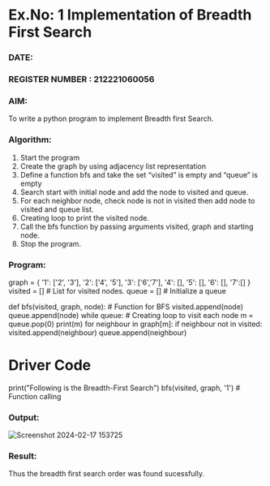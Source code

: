 # Ex.No: 1  Implementation of Breadth First Search 
### DATE:                                                                            
### REGISTER NUMBER : 212221060056
### AIM: 
To write a python program to implement Breadth first Search. 
### Algorithm:
1. Start the program
2. Create the graph by using adjacency list representation
3. Define a function bfs and take the set “visited” is empty and “queue” is empty
4. Search start with initial node and add the node to visited and queue.
5. For each neighbor node, check node is not in visited then add node to visited and queue list.
6.  Creating loop to print the visited node.
7.   Call the bfs function by passing arguments visited, graph and starting node.
8.   Stop the program.
### Program:

graph = {
    '1': ['2', '3'],
    '2': ['4', '5'],
    '3': ['6','7'],
    '4': [],
    '5': [],
    '6': [],
    '7':[]
}
visited = []  # List for visited nodes.
queue = []  # Initialize a queue


def bfs(visited, graph, node):  # Function for BFS
    visited.append(node)
    queue.append(node)
    while queue:  # Creating loop to visit each node
        m = queue.pop(0)
        print(m)
        for neighbour in graph[m]:
            if neighbour not in visited:
                visited.append(neighbour)
                queue.append(neighbour)


# Driver Code
print("Following is the Breadth-First Search")
bfs(visited, graph, '1')  # Function calling












### Output:
![Screenshot 2024-02-17 153725](https://github.com/dyanesh-100/AI_Lab_2023-24/assets/114641798/23ac9746-90fb-4a1f-941e-0459d06aca81)



### Result:
Thus the breadth first search order was found sucessfully.
